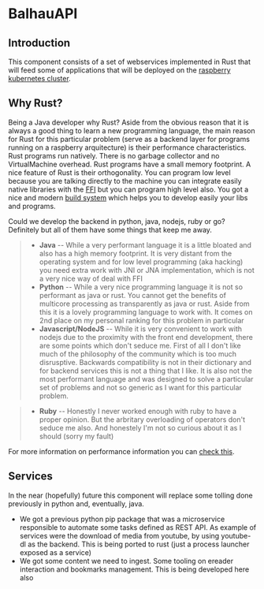 # BalhauAPI

## Introduction 

This component consists of a set of webservices implemented in Rust that will feed some of applications that will be deployed on the [raspberry kubernetes cluster](https://github.com/balhau/kuber). 

## Why Rust?

Being a Java developer why Rust? Aside from the obvious reason that it is always a good thing to learn a new programming language, the main reason for Rust for this particular problem (serve as a backend layer for programs running on a raspberry arquitecture) is their performance characteristics. Rust programs run natively. There is no garbage collector and no VirtualMachine overhead. Rust programs have a small memory footprint. A nice feature of Rust is their orthogonality. You can program low level because you are talking directly to the machine you can integrate easily native libraries with the [FFI](https://doc.rust-lang.org/book/first-edition/ffi.html) but you can program high level also. You got a nice and modern [build system](https://github.com/rust-lang/cargo) which helps you to develop easily your libs and programs. 

Could we develop the backend in python, java, nodejs, ruby or go? Definitely but all of them have some things that keep me away.

> * **Java** -- While a very performant language it is a little bloated and also has a high memory footprint. It is very distant from the operating system and for low level programming (aka hacking) you need extra work with JNI or JNA implementation, which is not a very nice way of deal with FFI
> * **Python** -- While a very nice programming language it is not so performant as java or rust. You cannot get the benefits of multicore processing as transparently as java or rust. Aside from this it is a lovely programming language to work with. It comes on 2nd place on my personal ranking for this problem in particular
> * **Javascript/NodeJS** -- While it is very convenient to work with nodejs due to the proximity with the front end development, there are some points which don't seduce me. First of all I don't like much of the philosophy of the community which is too much disrusptive. Backwards compatibility is not in their dictionary and for backend services this is not a thing that I like. It is also not the most performant language and was designed to solve a particular set of problems and not so generic as I want for this particular problem.

> * **Ruby** -- Honestly I never worked enough with ruby to have a proper opinion. But the arbritary overloading of operators don't seduce me also. And honestely I'm not so curious about it as I should (sorry my fault)

For more information on performance information you can [check this](http://benchmarksgame.alioth.debian.org/u64q/rust.html).


## Services

In the near (hopefully) future this component will replace some tolling done previously in python and, eventually, java.

* We got a previous python pip package that was a microservice responsible to automate some tasks defined as REST API. As example of services were the download of media from youtube, by using youtube-dl as the backend. This is being ported to rust (just a process launcher exposed as a service) 
* We got some content we need to ingest. Some tooling on ereader interaction and bookmarks management. This is being developed here also

